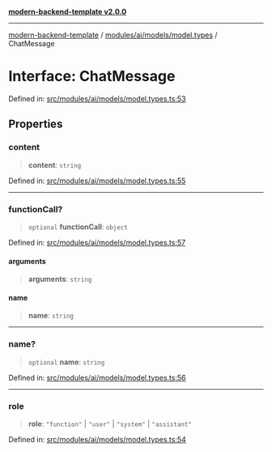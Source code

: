 [**modern-backend-template v2.0.0**](../../../../../README.md)

***

[modern-backend-template](../../../../../modules.md) / [modules/ai/models/model.types](../README.md) / ChatMessage

# Interface: ChatMessage

Defined in: [src/modules/ai/models/model.types.ts:53](https://github.com/maemreyo/saas-4cus-nodejs/blob/1a77de11cd6eaefe66c31c7f5de281673fc25ce5/src/modules/ai/models/model.types.ts#L53)

## Properties

### content

> **content**: `string`

Defined in: [src/modules/ai/models/model.types.ts:55](https://github.com/maemreyo/saas-4cus-nodejs/blob/1a77de11cd6eaefe66c31c7f5de281673fc25ce5/src/modules/ai/models/model.types.ts#L55)

***

### functionCall?

> `optional` **functionCall**: `object`

Defined in: [src/modules/ai/models/model.types.ts:57](https://github.com/maemreyo/saas-4cus-nodejs/blob/1a77de11cd6eaefe66c31c7f5de281673fc25ce5/src/modules/ai/models/model.types.ts#L57)

#### arguments

> **arguments**: `string`

#### name

> **name**: `string`

***

### name?

> `optional` **name**: `string`

Defined in: [src/modules/ai/models/model.types.ts:56](https://github.com/maemreyo/saas-4cus-nodejs/blob/1a77de11cd6eaefe66c31c7f5de281673fc25ce5/src/modules/ai/models/model.types.ts#L56)

***

### role

> **role**: `"function"` \| `"user"` \| `"system"` \| `"assistant"`

Defined in: [src/modules/ai/models/model.types.ts:54](https://github.com/maemreyo/saas-4cus-nodejs/blob/1a77de11cd6eaefe66c31c7f5de281673fc25ce5/src/modules/ai/models/model.types.ts#L54)
